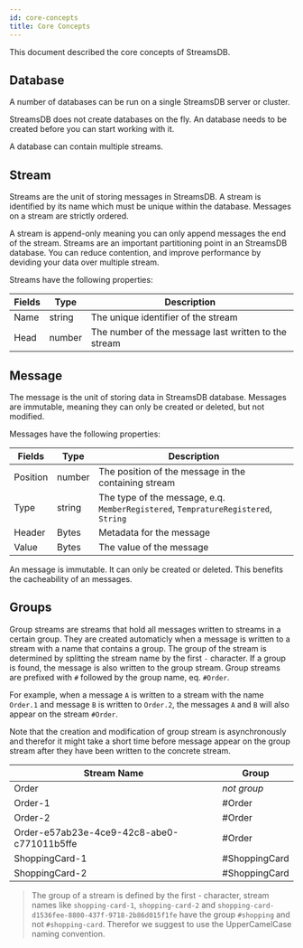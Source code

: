 ```yaml
---
id: core-concepts
title: Core Concepts
---
```


This document described the core concepts of StreamsDB.

## Database

A number of databases can be run on a single StreamsDB server or cluster. 

StreamsDB does not create databases on the fly. An database needs to be created before you can start working with it.

A database can contain multiple streams.

## Stream

Streams are the unit of storing messages in StreamsDB. A stream is identified by its name which must be unique within the database. Messages on a stream are strictly ordered.

A stream is append-only meaning you can only append messages the end of the stream. Streams are an important partitioning point in an StreamsDB database. You can reduce contention, and improve performance by deviding your data over multiple stream.

Streams have the following properties:

| Fields  | Type   | Description                                          |
|---------|--------|------------------------------------------------------|
| Name    | string | The unique identifier of the stream                  |
| Head    | number | The number of the message last written to the stream |

## Message

The message is the unit of storing data in StreamsDB database. Messages are immutable, meaning they can only be created or deleted, but not modified.

Messages have the following properties:

| Fields   | Type   | Description                                                                        |
|----------|--------|------------------------------------------------------------------------------------|
| Position | number | The position of the message in the containing stream                               |
| Type     | string | The type of the message, e.q. `MemberRegistered`, `TempratureRegistered`, `String` |
| Header   | Bytes  | Metadata for the message                                                           |
| Value    | Bytes  | The value of the message                                                           |

An message is immutable. It can only be created or deleted. This benefits the cacheability of an messages.

## Groups

Group streams are streams that hold all messages written to streams in a certain group. They are created automaticly when a message is written to a stream with a name that contains a group. The group of the stream is determined by splitting the stream name by the first `-` character. If a group is found, the message is also written to the group stream.  Group streams are prefixed with `#` followed by the group name, eq. `#Order`. 

For example, when a message `A` is written to a stream with the name `Order.1` and message `B` is written to `Order.2`, the messages `A` and `B` will also appear on the stream `#Order`.

Note that the creation and modification of group stream is asynchronously and therefor it might take a short time before message appear on the group stream after they have been written to the concrete stream.

| Stream Name                                  | Group         |
|----------------------------------------------|---------------|
| Order                                        | _not group_   |
| Order-1                                      | #Order        |
| Order-2                                      | #Order        |
| Order-e57ab23e-4ce9-42c8-abe0-c771011b5ffe   | #Order        |
| ShoppingCard-1                               | #ShoppingCard |
| ShoppingCard-2                               | #ShoppingCard |

> The group of a stream is defined by the first - character, stream names like `shopping-card-1`, `shopping-card-2` and `shopping-card-d1536fee-8800-437f-9718-2b86d015f1fe` have the group `#shopping` and not `#shopping-card`. Therefor we suggest to use the UpperCamelCase naming convention.
